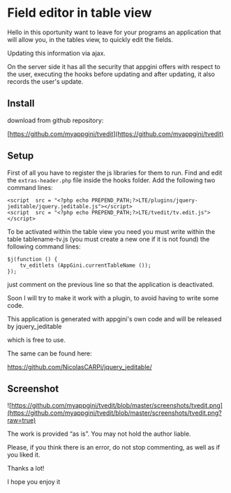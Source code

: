 
# Field editor in table view

Hello in this oportunity want to leave for your programs an application that will allow you, in the tables view, to quickly edit the fields.

Updating this information via ajax.

On the server side it has all the security that appgini offers with respect to the user, executing the hooks before updating and after updating, it also records the user's update.

## Install

download from github repository:

[https://github.com/myappgini/tvedit](https://github.com/myappgini/tvedit)

## Setup

First of all you have to register the js libraries for them to run.
Find and edit the `extras-header.php` file inside the hooks folder.
Add the following two command lines:
  
    <script  src = "<?php echo PREPEND_PATH;?>LTE/plugins/jquery-jeditable/jquery.jeditable.js"></script>
    <script  src = "<?php echo PREPEND_PATH;?>LTE/tvedit/tv.edit.js"></script>

To be activated within the table view you need you must write within the table tablename-tv.js (you must create a new one if it is not found) the following command lines:

    $j(function () {
        tv_editlets (AppGini.currentTableName ());
    });

just comment on the previous line so that the application is deactivated.

Soon I will try to make it work with a plugin, to avoid having to write some code.

This application is generated with appgini's own code and will be released by jquery_jeditable

which is free to use.

The same can be found here:

https://github.com/NicolasCARPi/jquery_jeditable/

## Screenshot

![https://github.com/myappgini/tvedit/blob/master/screenshots/tvedit.png](https://github.com/myappgini/tvedit/blob/master/screenshots/tvedit.png?raw=true)

The work is provided “as is”. You may not hold the author liable.

Please, if you think there is an error, do not stop commenting, as well as if you liked it.

Thanks a lot!

I hope you enjoy it
